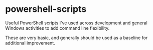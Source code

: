 # powershell-scripts

Useful PowerShell scripts I've used across development and general Windows activities to add command line flexibility.

These are very basic, and generally should be used as a baseline for additional improvement.
